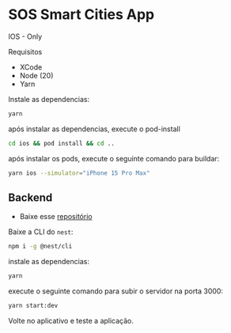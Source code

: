 # SOS Smart Cities App

IOS - Only

Requisitos
- XCode
- Node (20)
- Yarn 


Instale as dependencias:

```bash
yarn
```

após instalar as dependencias, execute o pod-install

```bash
cd ios && pod install && cd ..
```

após instalar os pods, execute o seguinte comando para buildar:

```bash
yarn ios --simulator="iPhone 15 Pro Max"
```



## Backend

- Baixe esse [repositório](https://github.com/Pereira277/smart-cities-api)

Baixe a CLI do `nest`:

```bash
npm i -g @nest/cli
```

instale as dependencias:

```bash
yarn
```

execute o seguinte comando para subir o servidor na porta 3000:

```bash
yarn start:dev
```

Volte no aplicativo e teste a aplicação.
